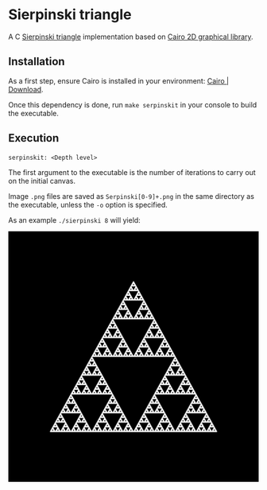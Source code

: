 # Sierpinski triangle

A C [Sierpinski triangle](https://en.wikipedia.org/wiki/Sierpinski_triangle)
implementation based on [Cairo 2D graphical
library](https://www.cairographics.org/).

## Installation
As a first step, ensure Cairo is installed in your environment: [Cairo |
Download](https://www.cairographics.org/download/).

Once this dependency is done, run `make serpinskit` in your console to build
the executable.

## Execution
```
serpinskit: <Depth level>
```
The first argument to the executable is the number of iterations to carry out
on the initial canvas.

Image `.png` files are saved as `Serpinski[0-9]+.png` in the same directory
as the executable, unless the `-o` option is specified.

As an example `./sierpinski 8` will yield:

!["Eight levels of the Sierpinski process"][1]


[1]: ./.SierpinskiExample.png
